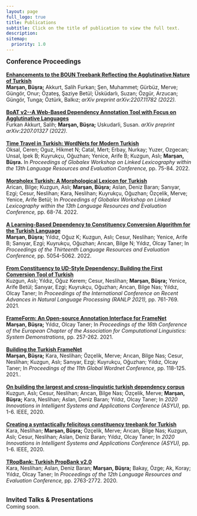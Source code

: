 ```yaml
---
layout: page
full_logo: true
title: Publications
subtitle: Click on the title of publication to view the full text.
description: 
sitemap:
  priority: 1.0
---
```

<big> <b> Conference Proceedings </b> </big> <br> <br>
<b> <a href="https://arxiv.org/pdf/2207.11782.pdf">Enhancements to the BOUN Treebank Reflecting the Agglutinative Nature of Turkish</a> </b>
<br>
<b>Marşan, Büşra;</b> Akkurt, Salih Furkan; Şen, Muhammet; Gürbüz, Merve; Güngör, Onur; Özateş, Şaziye Betül; Üsküdarlı, Suzan; Özgür, Arzucan; Güngör, Tunga; Öztürk, Balkız;  <i>arXiv preprint arXiv:2207.11782 (2022).</i>
<br>
<br>
<b> <a href="https://arxiv.org/abs/2207.01327">BoAT v2--A Web-Based Dependency Annotation Tool with Focus on Agglutinative Languages</a> </b>
<br>
Furkan Akkurt, Salih; <b>Marşan, Büşra;</b> Uskudarli, Susan. <i>arXiv preprint arXiv:2207.01327 (2022).</i>
<br>
<br>
<b> <a href="https://aclanthology.org/2022.gwll-1.11.pdf">Time Travel in Turkish: WordNets for Modern Turkish</a></b>
<br>
Oksal, Ceren; Oguz, Hikmet N; Catal, Mert; Erbay, Nurkay; Yuzer, Ozgecan; Unsal, Ipek B; Kuyrukçu, Oğuzhan; Yenice, Arife B; Kuzgun, Aslı; <b>Marşan, Büşra.</b> In <i>Proceedings of Globalex Workshop on Linked Lexicography within the 13th Language Resources and Evaluation Conference,</i> pp. 75-84. 2022.
<br>
<br>
<b> <a href="https://aclanthology.org/2022.gwll-1.10.pdf">Morpholex Turkish: A Morphological Lexicon for Turkish</a></b>
<br>
Arican, Bilge; Kuzgun, Aslı; <b>Marşan, Büşra;</b> Aslan, Deniz Baran; Sanıyar, Ezgi; Cesur, Neslihan; Kara, Neslihan; Kuyrukçu, Oğuzhan; Özçelik, Merve; Yenice, Arife Betül; In <i>Proceedings of Globalex Workshop on Linked Lexicography within the 13th Language Resources and Evaluation Conference,</i> pp. 68-74. 2022.
<br>
<br>
<b> <a href="https://aclanthology.org/2022.lrec-1.540.pdf">A Learning-Based Dependency to Constituency Conversion Algorithm for the Turkish Language</a></b>
<br>
<b>Marşan, Büşra;</b> Yıldız, Oğuz K; Kuzgun, Aslı; Cesur, Neslihan; Yenice, Arife B; Sanıyar, Ezgi; Kuyrukçu, Oğuzhan; Arıcan, Bilge N; Yıldız, Olcay Taner;  In <i>Proceedings of the Thirteenth Language Resources and Evaluation Conference,</i> pp. 5054-5062. 2022.
<br>
<br>
<b> <a href="https://aclanthology.org/2021.ranlp-1.87.pdf">From Constituency to UD-Style Dependency: Building the First Conversion Tool of Turkish</a></b>
<br>
Kuzgun, Aslı; Yıldız, Oğuz Kerem; Cesur, Neslihan; <b>Marşan, Büşra;</b> Yenice, Arife Betül; Sanıyar, Ezgi; Kuyrukçu, Oğuzhan; Arıcan, Bilge Nas; Yıldız, Olcay Taner; In <i>Proceedings of the International Conference on Recent Advances in Natural Language Processing (RANLP 2021),</i> pp. 761-769. 2021.
<br>
<br>
<b> <a href="https://aclanthology.org/2021.eacl-demos.pdf#page=271">FrameForm: An Open-source Annotation Interface for FrameNet</a></b>
<br>
<b>Marşan, Büşra;</b> Yıldız, Olcay Taner; In <i>Proceedings of the 16th Conference of the European Chapter of the Association for Computational Linguistics: System Demonstrations,</i> pp. 257-262. 2021.
<br>
<br>
<b> <a href="https://aclanthology.org/2021.gwc-1.14.pdf">Building the Turkish FrameNet</a></b>
<br>
<b>Marşan, Büşra;</b> Kara, Neslihan; Özçelik, Merve; Arıcan, Bilge Nas; Cesur, Neslihan; Kuzgun, Aslı; Sanıyar, Ezgi; Kuyrukçu, Oğuzhan; Yıldız, Olcay Taner; In <i>Proceedings of the 11th Global Wordnet Conference,</i> pp. 118-125. 2021..
<br>
<br>
<b> <a href="https://www.researchgate.net/profile/Olcay-Yildiz/publication/344829532_On_Building_the_Largest_and_Cross-Linguistic_Turkish_Dependency_Corpus/links/5f92650992851c14bcded948/On-Building-the-Largest-and-Cross-Linguistic-Turkish-Dependency-Corpus.pdf">On building the largest and cross-linguistic turkish dependency corpus</a></b>
<br>
Kuzgun, Aslı; Cesur, Neslihan; Arıcan, Bilge Nas; Özçelik, Merve; <b>Marşan, Büşra;</b> Kara, Neslihan; Aslan, Deniz Baran; Yıldız, Olcay Taner; In <i>2020 Innovations in Intelligent Systems and Applications Conference (ASYU),</i> pp. 1-6. IEEE, 2020.
<br>
<br>
<b> <a href="https://www.researchgate.net/profile/Olcay-Yildiz/publication/344829282_Creating_A_Syntactically_Felicitous_Constituency_Treebank_For_Turkish/links/5f92633c458515b7cf96b733/Creating-A-Syntactically-Felicitous-Constituency-Treebank-For-Turkish.pdf">Creating a syntactically felicitous constituency treebank for Turkish</a></b>
<br>
Kara, Neslihan; <b>Marşan, Büşra;</b> Özçelik, Merve; Arıcan, Bilge Nas; Kuzgun, Aslı; Cesur, Neslihan; Aslan, Deniz Baran; Yıldız, Olcay Taner; In <i>2020 Innovations in Intelligent Systems and Applications Conference (ASYU),</i> pp. 1-6. IEEE, 2020.
<br>
<br>
<b> <a href="https://aclanthology.org/2020.lrec-1.336.pdf">TRopBank: Turkish PropBank v2.0</a></b>
<br>
Kara, Neslihan; Aslan, Deniz Baran; <b>Marşan, Büşra;</b> Bakay, Özge; Ak, Koray; Yıldız, Olcay Taner; In <i>Proceedings of the 12th Language Resources and Evaluation Conference,</i> pp. 2763-2772. 2020.
<br>
<br>
<br>
<big> <b> Invited Talks & Presentations </b> </big> <br>
Coming soon.
